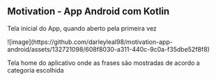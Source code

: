## Motivation - App Android com Kotlin

<p>Tela inicial do App, quando aberto pela primeira vez</p>
   ![image](https://github.com/darleyleal98/motivation-app-android/assets/132721098/608f8030-a311-440c-9c0a-f35dbe52f8f8)
<p>Tela home do aplicativo onde as frases são mostradas de acordo a categoria escolhida</p>
